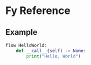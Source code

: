 # Fy Reference 

## Example
``` py title="Flow.fy" linenums="1"
flow HelloWorld:
    def __call__(self) -> None:
        print("Hello, World")
        
```